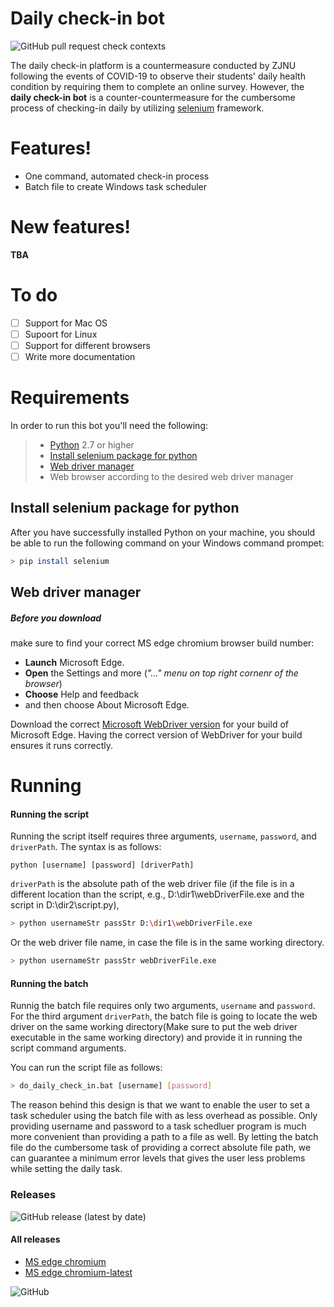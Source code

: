 # Daily check-in bot

![GitHub pull request check contexts](https://img.shields.io/github/status/contexts/pulls/hema-001/Daily-check-in-bot/2)

The daily check-in platform is a countermeasure conducted by ZJNU following the events of COVID-19 to observe their students' daily health condition by requiring them to complete an online survey. However, the **daily check-in bot** is a counter-countermeasure for the cumbersome process of checking-in daily by utilizing [selenium](https://www.selenium.dev/) framework.

# Features!
  - One command, automated check-in process
  - Batch file to create Windows task scheduler

# New features!
**TBA**
# To do
  - [ ] Support for Mac OS
  - [ ] Supoort for Linux
  - [ ] Support for different browsers
  - [ ] Write more documentation

# Requirements
In order to run this bot you'll need the following:
> - [Python](https://www.python.org/downloads/) 2.7 or higher
> - [Install selenium package for python](#Install-selenium-package-for-python)
> - [Web driver manager](#Web-driver-manager)
> - Web browser according to the desired web driver manager

## Install selenium package for python
After you have successfully installed Python on your machine, you should be able to run the following command on your Windows command prompet:
```sh
> pip install selenium
```
## Web driver manager
##### Before you download
make sure to find your correct MS edge chromium browser build number: 
- **Launch** Microsoft Edge. 
- **Open** the Settings and more (*"..." menu on top right cornenr of the browser*)
- **Choose** Help and feedback 
- and then choose About Microsoft Edge. 

Download the correct [Microsoft WebDriver version](https://developer.microsoft.com/en-us/microsoft-edge/tools/webdriver/) for your build of Microsoft Edge.
Having the correct version of WebDriver for your build ensures it runs correctly.

# Running
#### Running the script
Running the script itself requires three arguments, `username`, `password`, and `driverPath`. The syntax is as follows:
```
python [username] [password] [driverPath]
```
`driverPath` is the absolute path of the web driver file (if the file is in a different location than the script, e.g., D:\dir1\webDriverFile.exe and the script in D:\dir2\script.py),
```sh
> python usernameStr passStr D:\dir1\webDriverFile.exe
```
Or the web driver file name, in case the file is in the same working directory.
```sh
> python usernameStr passStr webDriverFile.exe
```
#### Running the batch
Runnig the batch file requires only two arguments, `username` and `password`.
For the third argument `driverPath`, the batch file is going to locate the web driver on the same working directory(Make sure to put the web driver executable in the same working directory) and provide it in running the script command arguments.

You can run the script file as follows:
```sh
> do_daily_check_in.bat [username] [password]
```

The reason behind this design is that we want to enable the user to set a task scheduler using the batch file with as less overhead as possible.
Only providing username and password to a task schedluer program is much more convenient than providing a path to a file as well. By letting the batch file do the cumbersome task of providing a correct absolute file path, we can guarantee a minimum error levels that gives the user less problems while setting the daily task.
### Releases 
![GitHub release (latest by date)](https://img.shields.io/github/v/release/hema-001/Daily-check-in-bot) 

#### All releases 

* [MS edge chromium](https://github.com/hema-001/Daily-check-in-bot/releases/tag/v0.1.0)
* [MS edge chromium-latest](https://github.com/hema-001/Daily-check-in-bot/releases/tag/v0.1.1)

![GitHub](https://img.shields.io/github/license/hema-001/Daily-check-in-bot)

